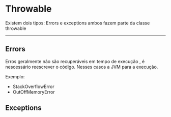 # Throwable 

Existem dois tipos: Errors e exceptions 
ambos fazem parte da classe throwable

---

## Errors 

Erros geralmente não são recuperáveis em tempo de execução , é nescessário reescrever o código.
Nesses casos a JVM para a execução.

Exemplo: 
- StackOverflowError 
- OutOffMemoryError

## Exceptions 